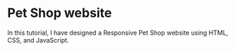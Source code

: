 # Pet Shop website

In this tutorial, I have designed a Responsive Pet Shop website using HTML, CSS, and JavaScript.
